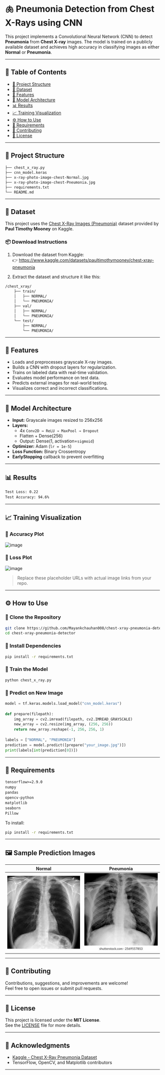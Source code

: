 
# 🫁 Pneumonia Detection from Chest X-Rays using CNN

This project implements a Convolutional Neural Network (CNN) to detect **Pneumonia** from **Chest X-ray** images. The model is trained on a publicly available dataset and achieves high accuracy in classifying images as either **Normal** or **Pneumonia**.

---

## 📌 Table of Contents

- [📂 Project Structure](#-project-structure)
- [📁 Dataset](#-dataset)
- [🚀 Features](#-features)
- [🧠 Model Architecture](#-model-architecture)
- [📊 Results](#-results)
- [📈 Training Visualization](#-training-visualization)
- [⚙️ How to Use](#️-how-to-use)
- [🧾 Requirements](#-requirements)
- [🤝 Contributing](#-contributing)
- [📃 License](#-license)

---

## 📂 Project Structure

```
├── chest_x_ray.py
├── cnn_model.keras
├── x-ray-photo-image-chest-Normal.jpg
├── x-ray-photo-image-chest-Pneumonia.jpg
├── requirements.txt
└── README.md
```

---

## 📁 Dataset

This project uses the [Chest X-Ray Images (Pneumonia)](https://www.kaggle.com/datasets/paultimothymooney/chest-xray-pneumonia) dataset provided by **Paul Timothy Mooney** on Kaggle.

### 📦 Download Instructions

1. Download the dataset from Kaggle:  
   👉 https://www.kaggle.com/datasets/paultimothymooney/chest-xray-pneumonia

2. Extract the dataset and structure it like this:

```
/chest_xray/
    ├── train/
    │   ├── NORMAL/
    │   └── PNEUMONIA/
    ├── val/
    │   ├── NORMAL/
    │   └── PNEUMONIA/
    └── test/
        ├── NORMAL/
        └── PNEUMONIA/
```

---

## 🚀 Features

- Loads and preprocesses grayscale X-ray images.
- Builds a CNN with dropout layers for regularization.
- Trains on labeled data with real-time validation.
- Evaluates model performance on test data.
- Predicts external images for real-world testing.
- Visualizes correct and incorrect classifications.

---

## 🧠 Model Architecture

- **Input:** Grayscale images resized to 256x256
- **Layers:**
  - 4x `Conv2D → ReLU → MaxPool → Dropout`
  - Flatten + Dense(256)
  - Output: Dense(1, activation=`sigmoid`)
- **Optimizer:** Adam (`lr = 1e-5`)
- **Loss Function:** Binary Crossentropy
- **EarlyStopping** callback to prevent overfitting

---

## 📊 Results

```bash
Test Loss: 0.22
Test Accuracy: 94.6%
```

---

## 📈 Training Visualization

### 🔵 Accuracy Plot

![image](https://github.com/user-attachments/assets/a09301f0-aa07-481a-a14d-c80079cb6a93)


### 🔴 Loss Plot

![image](https://github.com/user-attachments/assets/54b44771-7ed4-4155-a618-5cd56edd6adf)


> Replace these placeholder URLs with actual image links from your repo.

---

## ⚙️ How to Use

### 🔹 Clone the Repository

```bash
git clone https://github.com/Mayankchauhan008/chest-xray-pneumonia-detector.git
cd chest-xray-pneumonia-detector
```

### 🔹 Install Dependencies

```bash
pip install -r requirements.txt
```

### 🔹 Train the Model

```bash
python chest_x_ray.py
```

### 🔹 Predict on New Image

```python
model = tf.keras.models.load_model("cnn_model.keras")

def prepare(filepath):
    img_array = cv2.imread(filepath, cv2.IMREAD_GRAYSCALE)
    new_array = cv2.resize(img_array, (256, 256))
    return new_array.reshape(-1, 256, 256, 1)

labels = ["NORMAL", "PNEUMONIA"]
prediction = model.predict([prepare("your_image.jpg")])
print(labels[int(prediction[0])])
```

---

## 🧾 Requirements

```txt
tensorflow>=2.9.0
numpy
pandas
opencv-python
matplotlib
seaborn
Pillow
```

To install:

```bash
pip install -r requirements.txt
```

---

## 🖼️ Sample Prediction Images

| Normal | Pneumonia |
|--------|-----------|
| ![Normal](x-ray-photo-image-chest-Normal.jpg) | ![Pneumonia](x-ray-photo-image-chest-Pneumonia.jpg) |

---

## 🤝 Contributing

Contributions, suggestions, and improvements are welcome!  
Feel free to open issues or submit pull requests.

---

## 📃 License

This project is licensed under the **MIT License**.  
See the [LICENSE](LICENSE) file for more details.

---

## 🙏 Acknowledgments

- [Kaggle - Chest X-Ray Pneumonia Dataset](https://www.kaggle.com/datasets/paultimothymooney/chest-xray-pneumonia)
- TensorFlow, OpenCV, and Matplotlib contributors

---
